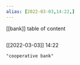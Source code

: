 ```yaml
---
alias: [2022-03-03,14:22,]
---
```

[[bank]]
table of content
```toc
```

[[2022-03-03]] 14:22

```query
"cooperative bank"
```